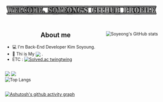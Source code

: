 <br>

![logo](Github_logo.png)
<br> <br>
<div>
    <span>
        <img align = "right" height = "180px" src="https://github-readme-stats.vercel.app/api?username=twingtwing&show_icons=true&theme=apprentice" title = "Soyeong's GitHub stats"/>
    </span>
    <h2 align = "middle"> About me </h2> 
 
- 💻 I'm Back-End Developer Kim Soyoung.
- 🔗 Thi is My <a href = "https://github.com/twingtwing/portfolio"><img align="absmiddle" src="https://img.shields.io/badge/Portfolio-black?style=flat&logoColor=white&"/></a> .
- ETC :  [![Solved.ac twingtwing](http://mazassumnida.wtf/api/mini/generate_badge?boj=qazxc753)](https://solved.ac/qazxc753)

</div>

<br>
<div> <!-- skills -->
<code><img src="https://img.shields.io/badge/Spring-white?style=flat&logo=Spring&logoColor=6DB33F"/></code>
<code><img src="https://img.shields.io/badge/Spring Boot-white?style=flat&logo=Spring Boot&logoColor=6DB33F"/></code>
</div>

<div> <!-- tools -->
</div>
<div>
    <img height = "180px"src="https://github-readme-stats.vercel.app/api/top-langs/?username=twingtwing&layout=compact&theme=apprentice" title = "Top Langs"/>
</div>
<br>

[![Ashutosh's github activity graph](https://github-readme-activity-graph.cyclic.app/graph?username=twingtwing&theme=high-contrast)](https://github.com/ashutosh00710/github-readme-activity-graph)

